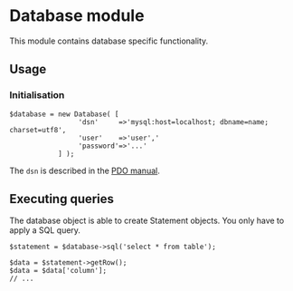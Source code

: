 # Database module

This module contains database specific functionality.

## Usage

### Initialisation

```
$database = new Database( [
                 'dsn'     =>'mysql:host=localhost; dbname=name; charset=utf8',
                 'user'    =>'user','
                 'password'=>'...'
            ] );
```

The `dsn` is described in the [PDO manual](https://www.php.net/manual/de/pdo.construct.php).

## Executing queries
The database object is able to create Statement objects. You only have to apply a SQL query.
```
$statement = $database->sql('select * from table');

$data = $statement->getRow();
$data = $data['column'];
// ...
```